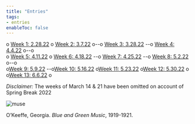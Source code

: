 ```yaml
---
title: "Entries"
tags:
- entries
enableToc: false
---
```


o [Week 1: 2.28.22](/notes/vault/Week1.md)
o [Week 2: 3.7.22](/notes/vault/Week2.md)
o--o [Week 3: 3.28.22](/notes/vault/Week3.md)
--o [Week 4: 4.4.22](/notes/vault/Week4.md)
o--o  
o [Week 5: 4.11.22](/notes/vault/Week5.md)
o [Week 6: 4.18.22](/notes/vault/Week6.md)
--o [Week 7: 4.25.22](/notes/vault/Week7.md)
--o [Week 8: 5.2.22](/notes/vault/Week8.md)
o--o  
o[Week 9: 5.9.22](/notes/vault/Week9.md)
--o[Week 10: 5.16.22](/notes/vault/Week10.md)
o[Week 11: 5.23.22](/notes/vault/Week11.md)
o[Week 12: 5.30.22](/notes/vault/Week12.md)
o  
o[Week 13: 6.6.22](/notes/vault/Week13.md)
o

*Disclaimer:*  The weeks of March 14 & 21 have been omitted on account of Spring Break 2022

![muse](https://towardsanewjazz.com/notes/images/muse.png)

O’Keeffe, Georgia. *Blue and Green Music*, 1919-1921.


